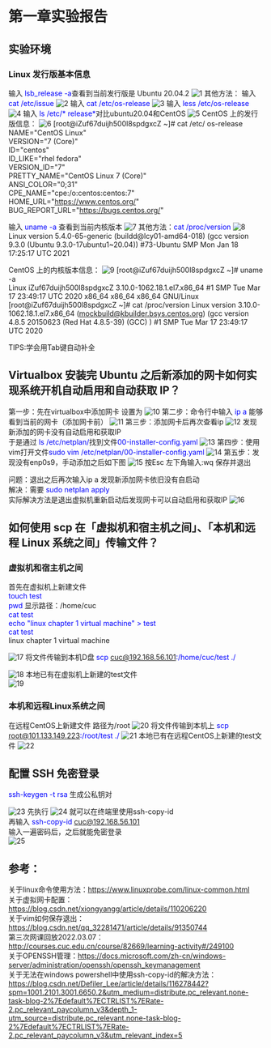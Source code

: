 # 第一章实验报告
 ## 实验环境
 ### Linux 发行版基本信息
 输入 <font color=blue>lsb_release -a</font>查看到当前发行版是 Ubuntu 20.04.2 
 ![1](/image/发行版.png)
 其他方法：
 输入 <font color=blue>cat /etc/issue</font>
 ![2](/image/catetcissue.png)
 输入 <font color=blue>cat /etc/os-release</font>
 ![3](/image/os-release.png)
 输入 <font color=blue>less /etc/os-release</font>
 ![4](/image/less.png)
 输入 <font color=blue>ls /etc/* release*</font>对比ubuntu20.04和CentOS
 ![5](/image/release对比.png)
 CentOS 上的发行版信息：
 ![6](/image/CentOS发行版.png)
 [root@iZuf67duijh500l8spdgxcZ ~]# cat /etc/    os-release  
 NAME="CentOS Linux"  
 VERSION="7 (Core)"  
 ID="centos"  
 ID_LIKE="rhel fedora"  
 VERSION_ID="7"  
 PRETTY_NAME="CentOS Linux 7 (Core)"  
 ANSI_COLOR="0;31"  
 CPE_NAME="cpe:/o:centos:centos:7"  
 HOME_URL="https://www.centos.org/"  
 BUG_REPORT_URL="https://bugs.centos.org/"  

 输入 <font color=blue>uname -a</font> 查看到当前内核版本
 ![7](/image/内核.png)
 其他方法：<font color=blue>cat /proc/version</font>
 ![8](/image/version.png)
 Linux version 5.4.0-65-generic    (buildd@lcy01-amd64-018) (gcc version 9.3.0   (Ubuntu 9.3.0-17ubuntu1~20.04)) #73-Ubuntu SMP Mon Jan 18 17:25:17 UTC 2021    

 CentOS 上的内核版本信息：
 ![9](/image/centos内核.png)
 [root@iZuf67duijh500l8spdgxcZ ~]# uname -a  
 Linux iZuf67duijh500l8spdgxcZ 3.10.0-1062.18.1.el7.x86_64 #1 SMP Tue Mar 17 23:49:17 UTC 2020 x86_64 x86_64 x86_64 GNU/Linux
 [root@iZuf67duijh500l8spdgxcZ ~]# cat /proc/version
 Linux version 3.10.0-1062.18.1.el7.x86_64 (mockbuild@kbuilder.bsys.centos.org) (gcc version 4.8.5 20150623 (Red Hat 4.8.5-39) (GCC) ) #1 SMP Tue Mar 17 23:49:17 UTC 2020  
 
 TIPS:学会用Tab键自动补全  

 ## Virtualbox 安装完 Ubuntu 之后新添加的网卡如何实现系统开机自动启用和自动获取 IP？
 第一步：先在virtualbox中添加网卡 设置为
![10](/image/虚拟机添加网卡.png)
 第二步：命令行中输入 <font color=blue>ip a</font> 能够看到当前的网卡（添加网卡前）
 ![11](/image/查看ip.png)
 第三步：添加网卡后再次查看ip
 ![12](/image/添加网卡后的信息.png)
 发现新添加的网卡没有自动启用和获取IP  
 于是通过 <font color=blue>ls /etc/netplan/</font>找到文件<font color=blue>00-installer-config.yaml</font>
 ![13](/image/netplan.png)
 第四步：使用vim打开文件<font color=blue>sudo vim /etc/netplan/00-installer-config.yaml</font>
 ![14](/image/网卡信息.png)
 第五步：发现没有enp0s9，手动添加之后如下图
 ![15](/image/添加enp0s9.png)
 按Esc 左下角输入:wq 保存并退出  

 问题：退出之后再次输入ip a 发现新添加网卡依旧没有自启动  
 解决：需要 <font color=blue>sudo netplan apply </font>   
 实际解决方法是退出虚拟机重新启动后发现网卡可以自动启用和获取IP
 ![16](/image/网卡自启动成功.png)

 ## 如何使用 scp 在「虚拟机和宿主机之间」、「本机和远程 Linux 系统之间」传输文件？

 ### 虚拟机和宿主机之间

 首先在虚拟机上新建文件  
 <font color=blue>touch test</font>  
 <font color=blue>pwd</font> 显示路径：/home/cuc  
 <font color=blue>cat test  
 echo "linux chapter 1 virtual machine" > test  
 cat test</font>  
 linux chapter 1 virtual machine  

 ![17](/image/虚拟机新建文件.png)
 将文件传输到本机D盘 
 <font color=blue>scp cuc@192.168.56.101:/home/cuc/test ./</font>
 
 ![18](/image/虚拟机到宿主机.png)
 本地已有在虚拟机上新建的test文件  
 ![19](/image/虚拟机宿主机传输成功.png)

 ### 本机和远程Linux系统之间
 在远程CentOS上新建文件 路径为/root
 ![20](/image/centos新建文件.png)
 将文件传输到本机上 <font color=blue>scp root@101.133.149.223:/root/test ./</font>
 ![21](/image/本机和远程.png)
 本地已有在远程CentOS上新建的test文件
 ![22](/image/本地test.png)
 
 ## 配置 SSH 免密登录

 <font color=blue>ssh-keygen -t rsa </font>生成公私钥对

 ![23](/image/生成公私钥对.png)
 先执行 
 ![24](/image/解决sshcopyid.png)
 就可以在终端里使用ssh-copy-id   
 再输入 <font color=blue>ssh-copy-id cuc@192.168.56.101</font>  
 输入一遍密码后，之后就能免密登录  
 ![25](/image/配置成功.png)

## 参考：
关于linux命令使用方法：https://www.linuxprobe.com/linux-common.html   
关于虚拟网卡配置：https://blog.csdn.net/xiongyangg/article/details/110206220   
关于vim如何保存退出：https://blog.csdn.net/qq_32281471/article/details/91350744   
第三次网课回放2022.03.07：http://courses.cuc.edu.cn/course/82669/learning-activity#/249100     
关于OPENSSH管理：https://docs.microsoft.com/zh-cn/windows-server/administration/openssh/openssh_keymanagement  
关于无法在windows powershell中使用ssh-copy-id的解决方法：https://blog.csdn.net/Defiler_Lee/article/details/116278442?spm=1001.2101.3001.6650.2&utm_medium=distribute.pc_relevant.none-task-blog-2%7Edefault%7ECTRLIST%7ERate-2.pc_relevant_paycolumn_v3&depth_1-utm_source=distribute.pc_relevant.none-task-blog-2%7Edefault%7ECTRLIST%7ERate-2.pc_relevant_paycolumn_v3&utm_relevant_index=5  